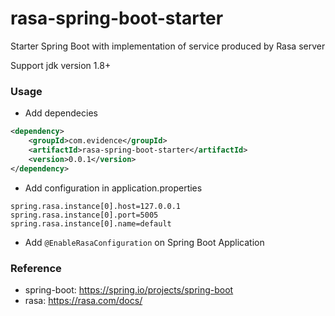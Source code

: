 # rasa-spring-boot-starter

Starter Spring Boot with implementation of service produced by Rasa server

Support jdk version 1.8+


### Usage

- Add dependecies

```xml
<dependency>
    <groupId>com.evidence</groupId>
    <artifactId>rasa-spring-boot-starter</artifactId>
    <version>0.0.1</version>
</dependency>
```

- Add configuration in application.properties

```properties
spring.rasa.instance[0].host=127.0.0.1
spring.rasa.instance[0].port=5005
spring.rasa.instance[0].name=default
```

- Add `@EnableRasaConfiguration` on Spring Boot Application

### Reference
- spring-boot: https://spring.io/projects/spring-boot
- rasa: https://rasa.com/docs/
